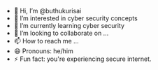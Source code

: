 - 👋 Hi, I’m @buthukurisai
- 👀 I’m interested in cyber security concepts
- 🌱 I’m currently learning cyber security
- 💞️ I’m looking to collaborate on ...
- 📫 How to reach me ...
- 😄 Pronouns: he/him
- ⚡ Fun fact: you're experiencing secure internet.

<!---
buthukurisai/buthukurisai is a ✨ special ✨ repository because its `README.md` (this file) appears on your GitHub profile.
You can click the Preview link to take a look at your changes.
--->
